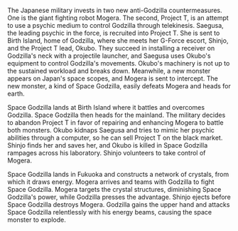 The Japanese military invests in two new anti-Godzilla countermeasures. One is the giant fighting robot Mogera. The second, Project T, is an attempt to use a psychic medium to control Godzilla through telekinesis. Saegusa, the leading psychic in the force, is recruited into Project T. She is sent to Birth Island, home of Godzilla, where she meets her G-Force escort, Shinjo, and the Project T lead, Okubo. They succeed in installing a receiver on Godzilla's neck with a projectile launcher, and Saegusa uses Okubo's equipment to control Godzilla's movements. Okubo's machinery is not up to the sustained workload and breaks down. Meanwhile, a new monster appears on Japan's space scopes, and Mogera is sent to intercept. The new monster, a kind of Space Godzilla, easily defeats Mogera and heads for earth.

Space Godzilla lands at Birth Island where it battles and overcomes Godzilla. Space Godzilla then heads for the mainland. The military decides to abandon Project T in favor of repairing and enhancing Mogera to battle both monsters. Okubo kidnaps Saegusa and tries to mimic her psychic abilities through a computer, so he can sell Project T on the black market. Shinjo finds her and saves her, and Okubo is killed in Space Godzilla rampages across his laboratory. Shinjo volunteers to take control of Mogera.

Space Godzilla lands in Fukuoka and constructs a network of crystals, from which it draws energy. Mogera arrives and teams with Godzilla to fight Space Godzilla. Mogera targets the crystal structures, diminishing Space Godzilla's power, while Godzilla presses the advantage. Shinjo ejects before Space Godzilla destroys Mogera. Godzilla gains the upper hand and attacks Space Godzilla relentlessly with his energy beams, causing the space monster to explode.
